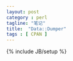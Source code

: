 ```yaml
---
layout: post
category : perl
tagline: "笔记"
title:  "Data::Dumper"
tags : [ CPAN ] 
---
```

{% include JB/setup %}

